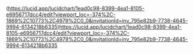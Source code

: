(https://lucid.app/lucidchart/1ead0c98-8399-4ea1-8105-e6956717dcc4/edit?viewport_loc=-374%2C-1869%2C10773%2C4979%2C0_0&invitationId=inv_795e82b9-7738-4645-9994-6134218b6335)https://lucid.app/lucidchart/1ead0c98-8399-4ea1-8105-e6956717dcc4/edit?viewport_loc=-374%2C-1869%2C10773%2C4979%2C0_0&invitationId=inv_795e82b9-7738-4645-9994-6134218b6335
